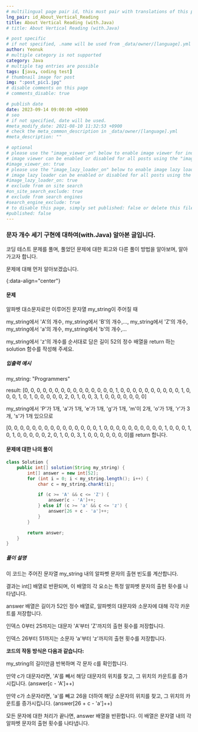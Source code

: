 ```yaml
---
# multilingual page pair id, this must pair with translations of this page. (This name must be unique)
lng_pair: id_About_Vertical_Reading
title: About Vertical Reading (with.Java)
# title: About Vertical Reading (with.Java)

# post specific
# if not specified, .name will be used from _data/owner/[language].yml
author: Yeonuk
# multiple category is not supported
category: Java
# multiple tag entries are possible
tags: [java, coding test]
# thumbnail image for post
img: ":post_pic1.jpg"
# disable comments on this page
# comments_disable: true

# publish date
date: 2023-09-14 09:00:00 +0900
# seo
# if not specified, date will be used.
#meta_modify_date: 2021-08-10 11:32:53 +0900
# check the meta_common_description in _data/owner/[language].yml
#meta_description: ""

# optional
# please use the "image_viewer_on" below to enable image viewer for individual pages or posts (_posts/ or [language]/_posts folders).
# image viewer can be enabled or disabled for all posts using the "image_viewer_posts: true" setting in _data/conf/main.yml.
#image_viewer_on: true
# please use the "image_lazy_loader_on" below to enable image lazy loader for individual pages or posts (_posts/ or [language]/_posts folders).
# image lazy loader can be enabled or disabled for all posts using the "image_lazy_loader_posts: true" setting in _data/conf/main.yml.
#image_lazy_loader_on: true
# exclude from on site search
#on_site_search_exclude: true
# exclude from search engines
#search_engine_exclude: true
# to disable this page, simply set published: false or delete this file
#published: false
---
```


<!-- outline-start -->

### 문자 개수 세기 구현에 대하여(with.Java) 알아본 글입니다.

코딩 테스트 문제를 풀며, 풀었던 문제에 대한 회고와 다른 풀이 방법을 알아보며, 알아가고자 합니다.

문제에 대해 먼저 알아보겠습니다.

{:data-align="center"}

<!-- outline-end -->

#### 문제

알파벳 대소문자로만 이루어진 문자열 my_string이 주어질 때

my_string에서 'A'의 개수, my_string에서 'B'의 개수,..., my_string에서 'Z'의 개수, my_string에서 'a'의 개수, my_string에서 'b'의 개수,...

my_string에서 'z'의 개수를 순서대로 담은 길이 52의 정수 배열을 return 하는 solution 함수를 작성해 주세요.

##### 입출력 예시

my_string: "Programmers"

result: [0, 0, 0, 0, 0, 0, 0, 0, 0, 0, 0, 0, 0, 0, 0, 1, 0, 0, 0, 0, 0, 0, 0, 0, 0, 0, 1, 0, 0, 0, 1, 0, 1, 0, 0, 0, 0, 0, 2, 0, 1, 0, 0, 3, 1, 0, 0, 0, 0, 0, 0, 0]

my_string에서 'P'가 1개, 'a'가 1개, 'e'가 1개, 'g'가 1개, 'm'이 2개, 'o'가 1개, 'r'가 3개, 's'가 1개 있으므로

[0, 0, 0, 0, 0, 0, 0, 0, 0, 0, 0, 0, 0, 0, 0, 1, 0, 0, 0, 0, 0, 0, 0, 0, 0, 0, 1, 0, 0, 0, 1, 0, 1, 0, 0, 0, 0, 0, 2, 0, 1, 0, 0, 3, 1, 0, 0, 0, 0, 0, 0, 0]를 return 합니다.

<!-- | i   | arr[i] | stk     |
| --- | ------ | ------- |
| 0   | 1      | []      |
| 1   | 4      | [1]     | -->

#### 문제에 대한 나의 풀이

```java
class Solution {
    public int[] solution(String my_string) {
        int[] answer = new int[52];
        for (int i = 0; i < my_string.length(); i++) {
            char c = my_string.charAt(i);

            if (c >= 'A' && c <= 'Z') {
                answer[c - 'A']++;
            } else if (c >= 'a' && c <= 'z') {
                answer[26 + c - 'a']++;
            }
        }

        return answer;
    }
}
```

##### 풀이 설명

이 코드는 주어진 문자열 my_string 내의 알파벳 문자의 출현 빈도를 계산합니다.

결과는 int[] 배열로 반환되며, 이 배열의 각 요소는 특정 알파벳 문자의 출현 횟수를 나타냅니다.

answer 배열은 길이가 52인 정수 배열로, 알파벳의 대문자와 소문자에 대해 각각 카운트를 저장합니다.

인덱스 0부터 25까지는 대문자 'A'부터 'Z'까지의 출현 횟수를 저장합니다.

인덱스 26부터 51까지는 소문자 'a'부터 'z'까지의 출현 횟수를 저장합니다.

**코드의 작동 방식은 다음과 같습니다:**

my_string의 길이만큼 반복하며 각 문자 c를 확인합니다.

만약 c가 대문자라면, 'A'를 빼서 해당 대문자의 위치를 찾고, 그 위치의 카운트를 증가시킵니다. (answer[c - 'A']++)

만약 c가 소문자라면, 'a'를 빼고 26을 더하여 해당 소문자의 위치를 찾고, 그 위치의 카운트를 증가시킵니다. (answer[26 + c - 'a']++)

모든 문자에 대한 처리가 끝나면, answer 배열을 반환합니다. 이 배열은 문자열 내의 각 알파벳 문자의 출현 횟수를 나타냅니다.
